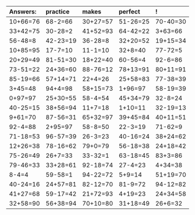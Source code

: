 | Answers: | practice | makes | perfect | ! |
| :--- | :--- | :--- | :--- | :--- |
| 10+66=76 | 68-2=66 | 30+27=57 | 51-26=25 | 70-40=30 | 
| 33+42=75 | 30-28=2 | 41+52=93 | 64-42=22 | 3+63=66 | 
| 56-48=8 | 42-23=19 | 36-28=8 | 32+20=52 | 19+15=34 | 
| 10+85=95 | 17-7=10 | 11-1=10 | 32+8=40 | 77-72=5 | 
| 20+29=49 | 81-51=30 | 18+22=40 | 60-56=4 | 92-6=86 | 
| 73-51=22 | 24+36=60 | 88-76=12 | 78+13=91 | 80+11=91 | 
| 85-19=66 | 57+14=71 | 22+4=26 | 25+58=83 | 77-38=39 | 
| 3+45=48 | 94+4=98 | 58+15=73 | 1+96=97 | 58-19=39 | 
| 0+97=97 | 25+30=55 | 58-4=54 | 45+34=79 | 32-8=24 | 
| 40-25=15 | 38+56=94 | 11+7=18 | 1+10=11 | 32-19=13 | 
| 9+61=70 | 87-56=31 | 65+32=97 | 39+45=84 | 40+11=51 | 
| 92-4=88 | 2+95=97 | 58-8=50 | 22-3=19 | 71-62=9 | 
| 71-18=53 | 96-57=39 | 26-3=23 | 40-16=24 | 38+24=62 | 
| 12+26=38 | 78-16=62 | 79+0=79 | 56-18=38 | 24+18=42 | 
| 75-26=49 | 26+7=33 | 33-32=1 | 63-18=45 | 83+3=86 | 
| 79-46=33 | 33+28=61 | 92-18=74 | 27-4=23 | 4+34=38 | 
| 8-4=4 | 59-58=1 | 94-22=72 | 5+9=14 | 51+19=70 | 
| 40-24=16 | 24+57=81 | 82-12=70 | 81-9=72 | 94-12=82 | 
| 41+27=68 | 59-17=42 | 21+72=93 | 4+19=23 | 24+34=58 | 
| 32+58=90 | 56+38=94 | 70+10=80 | 31+18=49 | 26+6=32 | 
